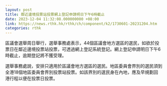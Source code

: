```yaml
---
layout: post
title: 鄰近邊境投票站投票網上登記申請明日下午6時截止
date: 2023-12-04 11:32:08.000000000 +08:00
link: https://news.rthk.hk/rthk/ch/component/k2/1730601-20231204.htm
categories: rthk
---
```


區議會選舉周日舉行，選舉事務處表示，44個區議會地方選區的選民，如欲於投票日在鄰近邊境投票站投票，可透過網上登記系統登記。網上登記申請明日下午6時截止，逾期登記將不獲受理。
 
選舉事務處說，安排只適用於區議會地方選區的選民。地區委員會界別的選民須到全港18個地區委員會界別投票站投票。如該界別的選民身在內地，應及早規劃回港行程以便在投票日投票。
